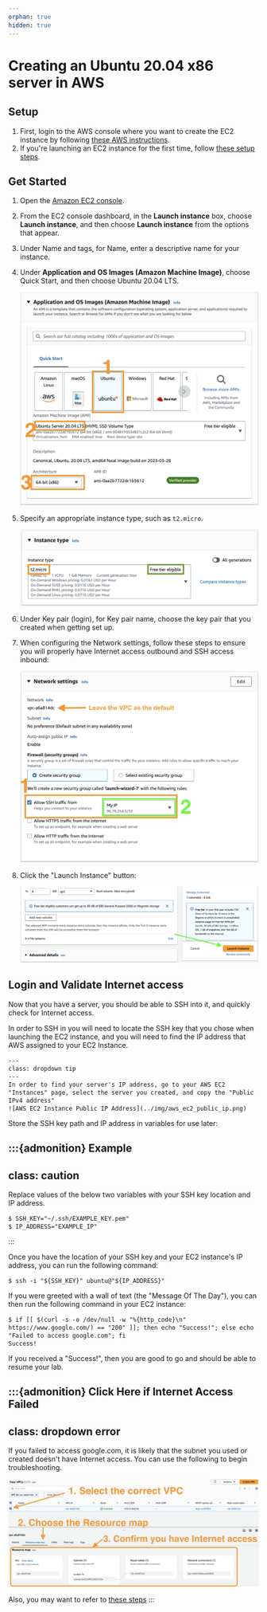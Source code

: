 ```yaml
---
orphan: true
hidden: true
---
```

# Creating an Ubuntu 20.04 x86 server in AWS

## Setup

1. First, login to the AWS console where you want to create the EC2 instance by following [these AWS
instructions](https://docs.aws.amazon.com/signin/latest/userguide/console-sign-in-tutorials.html).
1. If you're launching an EC2 instance for the first time, follow [these setup
steps](https://docs.aws.amazon.com/AWSEC2/latest/UserGuide/get-set-up-for-amazon-ec2.html).

## Get Started

1. Open the [Amazon EC2 console](https://console.aws.amazon.com/ec2/).
1. From the EC2 console dashboard, in the **Launch instance** box, choose **Launch instance**, and then choose **Launch instance** from the options
   that appear.
1. Under Name and tags, for Name, enter a descriptive name for your instance.
1. Under **Application and OS Images (Amazon Machine Image)**, choose Quick Start, and then choose Ubuntu 20.04 LTS.

    ![AMI Selection](../img/aws_ami.png)

1. Specify an appropriate instance type, such as `t2.micro`.

    ![Instance Type](../img/aws_instance_type.png)

1. Under Key pair (login), for Key pair name, choose the key pair that you created when getting set up.
1. When configuring the Network settings, follow these steps to ensure you will properly have Internet access outbound and SSH access inbound:

    ![Security Groups](../img/aws_security_group.png)

1. Click the "Launch Instance" button:

    ![Launch EC2 Instance](../img/aws_ec2_launch_instance.png)

## Login and Validate Internet access

Now that you have a server, you should be able to SSH into it, and quickly check for Internet access.

In order to SSH in you will need to locate the SSH key that you chose when launching the EC2 instance, and you will need to find the IP address that
AWS assigned to your EC2 Instance.

```{admonition} Finding your EC2 Instance's IP Address
---
class: dropdown tip
---
In order to find your server's IP address, go to your AWS EC2 "Instances" page, select the server you created, and copy the "Public IPv4 address"
![AWS EC2 Instance Public IP Address](../img/aws_ec2_public_ip.png)
```

Store the SSH key path and IP address in variables for use later:

:::{admonition} Example
---
class: caution
---
Replace values of the below two variables with your SSH key location and IP address.

```{code-block} console
$ SSH_KEY="~/.ssh/EXAMPLE_KEY.pem"
$ IP_ADDRESS="EXAMPLE_IP"
```
:::

Once you have the location of your SSH key and your EC2 instance's IP address, you can run the following command:

```{code-block} console
$ ssh -i "${SSH_KEY}" ubuntu@"${IP_ADDRESS}"
```

If you were greeted with a wall of text (the "Message Of The Day"), you can then run the following command in your EC2 instance:

```{code-block} console
$ if [[ $(curl -s -o /dev/null -w "%{http_code}\n" https://www.google.com/) == "200" ]]; then echo "Success!"; else echo "Failed to access google.com"; fi
Success!
```

If you received a "Success!", then you are good to go and should be able to resume your lab.

:::{admonition} Click Here if Internet Access Failed
---
class: dropdown error
---
If you failed to access google.com, it is likely that the subnet you used or created doesn't have Internet access. You can use the following to
begin troubleshooting.

![Confirm Internet Access](../img/aws_ec2_resource_map.png)

Also, you may want to refer to [these steps](https://repost.aws/knowledge-center/nat-gateway-vpc-private-subnet)
:::
